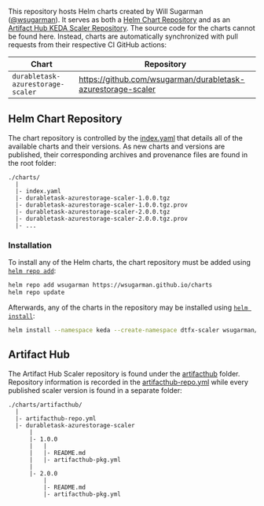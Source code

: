 This repository hosts Helm charts created by Will Sugarman ([@wsugarman](https://github.com/wsugarman)). It serves as both a [Helm Chart Repository](https://helm.sh/docs/topics/chart_repository/) and as an [Artifact Hub KEDA Scaler Repository](https://artifacthub.io/docs/topics/repositories/keda-scalers/). The source code for the charts cannot be found here. Instead, charts are automatically synchronized with pull requests from their respective CI GitHub actions:

| Chart                             | Repository                                                   |
|-----------------------------------|--------------------------------------------------------------|
| `durabletask-azurestorage-scaler` | https://github.com/wsugarman/durabletask-azurestorage-scaler |

## Helm Chart Repository
The chart repository is controlled by the [index.yaml](./index.yaml) that details all of the available charts and their versions. As new charts and versions are published, their corresponding archives and provenance files are found in the root folder:
```
./charts/
  |
  |- index.yaml
  |- durabletask-azurestorage-scaler-1.0.0.tgz
  |- durabletask-azurestorage-scaler-1.0.0.tgz.prov
  |- durabletask-azurestorage-scaler-2.0.0.tgz
  |- durabletask-azurestorage-scaler-2.0.0.tgz.prov
  |- ...
```

### Installation
To install any of the Helm charts, the chart repository must be added using [`helm repo add`](https://helm.sh/docs/helm/helm_repo_add/):
```bash
helm repo add wsugarman https://wsugarman.github.io/charts
helm repo update
```

Afterwards, any of the charts in the repository may be installed using [`helm install`](https://helm.sh/docs/helm/helm_install/):
```bash
helm install --namespace keda --create-namespace dtfx-scaler wsugarman/durabletask-azurestorage-scaler
```

## Artifact Hub
The Artifact Hub Scaler repository is found under the [artifacthub](./artifacthub/) folder. Repository information is recorded in the [artifacthub-repo.yml](./artifacthub/artifacthub-repo.yml) while every published scaler version is found in a separate folder:
```
./charts/artifacthub/
  |
  |- artifacthub-repo.yml
  |- durabletask-azurestorage-scaler
      |
      |- 1.0.0
      |   |
      |   |- README.md
      |   |- artifacthub-pkg.yml
      |
      |- 2.0.0
          |
          |- README.md
          |- artifacthub-pkg.yml
```
